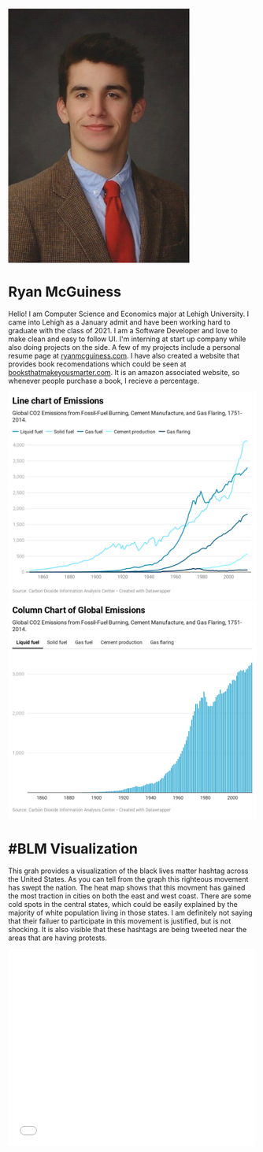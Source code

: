 ![Profile Photo](./img_profile.jpg)
# Ryan McGuiness
Hello! I am Computer Science and Economics major at Lehigh University.
I came into Lehigh as a January admit and have been working hard to graduate with the class of 2021.
	I am a Software Developer and love to make clean and easy to follow UI. 
I'm interning at start up company while also doing projects on the side. 
A few of my projects include a personal resume page at [ryanmcguiness.com](https://ryanmcguiness.com). 
I have also created a website that provides book recomendations which could be seen at [booksthatmakeyousmarter.com](https://booksthatmakeyousmarter.com). It is an amazon associated website, so whenever people purchase a book, I recieve a percentage.

![line graph](emissions-.png)
![column graph](columnChart.png)


# #BLM Visualization
This grah provides a visualization of the black lives matter hashtag across the United States. As you can tell from the graph this righteous movement has swept the nation. The heat map shows that this movment has gained the most traction in cities on both the east and west coast. There are some cold spots in the central states, which could be easily explained by the majority of white population living in those states. I am definitely not saying that their failuer to participate in this movement is justified, but is not shocking. It is also visible that these hashtags are being tweeted near the areas that are having protests.  

<div class="embed-container">
<iframe width="500" height="400" frameborder="0" scrolling="no" marginheight="0" marginwidth="0" title="BLM Movement" src="//lu.maps.arcgis.com/apps/Embed/index.html?webmap=5f390d2037fd44c597c48152b7722d36&extent=-135.4639,21.5808,-41.7725,57.2582&zoom=true&previewImage=true&scale=true&disable_scroll=true&theme=dark">
</iframe>
</div> 




